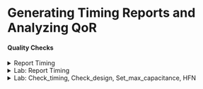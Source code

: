 # Generating Timing Reports and Analyzing QoR

#### Quality Checks

<details>
<summary>Report Timing </summary>
<br>

## Generating Timing Reports

![image](https://github.com/user-attachments/assets/6df64a73-4865-42b1-a33d-e9c089d7bd7d)

#### Quick look at Propagation Delay

![image](https://github.com/user-attachments/assets/ba53953d-b672-40f8-af3f-4bf72eb16f9e)

#### Timing Paths Further Details

![image](https://github.com/user-attachments/assets/b8dfa4eb-cd80-4922-a3ce-a0363c8f6a53)

![image](https://github.com/user-attachments/assets/ded772e0-0343-4f88-9a8f-68f3f40f7b68)

#### What is Max_path and Nworst?

![image](https://github.com/user-attachments/assets/f8f63a09-76a8-4570-b4da-34f60b03b16d)


</details>

<details>
<summary> Lab: Report Timing </summary>
<br>

## Example is lab8_circuit_modified.v

* Invoke `dc_shell`
  
* `read_verilog /home/vijayalaxmi/sky130RTLDesignAndSynthesisWorkshop/DC_WORKSHOP/verilog_files/lab8_circuit_modified.v`

![image](https://github.com/user-attachments/assets/c55b9a9e-eb9c-44bc-a238-9a0ad89288e6)


* `set target_library /home/vijayalaxmi/sky130RTLDesignAndSynthesisWorkshop/DC_WORKSHOP/lib/sky130_fd_sc_hd__tt_025C_1v80.db`
* `set link_library {* /home/vijayalaxmi/sky130RTLDesignAndSynthesisWorkshop/DC_WORKSHOP/lib/sky130_fd_sc_hd__tt_025C_1v80.db}'
* `link'

![image](https://github.com/user-attachments/assets/bf9b7543-d446-4250-b29f-58005a41d390)


* `source /home/vijayalaxmi/sky130RTLDesignAndSynthesisWorkshop/DC_WORKSHOP/verilog_files/lab8_cons_modified.tcl`
* `compile_ultra`

![image](https://github.com/user-attachments/assets/1a256031-6852-4511-b79a-d96d15371182)
![image](https://github.com/user-attachments/assets/d537d329-a200-4a53-a0cc-8ebe64abaa84)

* `report_timing -sig 4 -nosplit -trans -cap -nets -inp > t1.rpt`
* `sh gvim t1.rpt`

![image](https://github.com/user-attachments/assets/d0876bec-f56e-49cf-9386-e111ee2e8dab)
![image](https://github.com/user-attachments/assets/18fb0689-32d3-4304-90e6-b762cdd7792f)
![image](https://github.com/user-attachments/assets/efa48ed4-eef4-46c9-a1ae-9067fccafd7d)
![image](https://github.com/user-attachments/assets/25dc526e-df52-4c42-89b6-3cc72a984681)

```
* Note: Clues to identify whether it is setup check or hold check
  * `Path type: max`, therefore it is doing setup check
  * The launch edge and capture edge are not same
  * `Library setup time` is printed in the report
  * In the report it is `setup slack = data required time-data arrival time`, this is for `max` path.
```

* `report_timing -sig 4 -nosplit -trans -cap -nets -inp -from IN_A > t1.rpt`

![image](https://github.com/user-attachments/assets/6ce12c6f-70ea-4e8b-9921-e6fde3ca3c95)

* `report_timing -rise_from IN_A -sig 4 -nosplit -trans -cap -nets -inp > t2.rpt`
* `sh gvim t1.rpt -o t2.rpt`

![image](https://github.com/user-attachments/assets/6bfbc38e-92b1-431e-bdbf-a50b73005a4d)
![image](https://github.com/user-attachments/assets/25f6d5ba-d7bc-4733-98ba-7eb30c9db184)

* `report_timing -rise_from IN_A -sig 4 -nosplit -trans -cap -nets -inp -to REGA_reg/D > t3.rpt`
* `sh gvim t1.rpt -o t3.rpt &`

![image](https://github.com/user-attachments/assets/e0ce7310-166a-4575-9418-6b143233ff63)

## Min timing report

* ` report_timing -delay min -from IN_A `

![image](https://github.com/user-attachments/assets/6d312b7a-6350-4caf-ab51-48fd6b7edd7f)
![image](https://github.com/user-attachments/assets/e4c24856-8803-472b-9f26-368cf045fe32)

```
* Note: Clues to identify whether it is setup check or hold check
  * `Path type: min`, therefore it is doing hold check
  * The launch edge and capture edge are same (it is doing `zero cycle` check)
  * `Library hold time` is printed in the report
  * In the report it is `setup slack = data arrival time-data required time` (don't go by sign), this is for `min` path. 
```
* ` report_timing -thr U15/Y `

![image](https://github.com/user-attachments/assets/e8d60242-c82c-43e5-806f-c772a13fdef1)
![image](https://github.com/user-attachments/assets/78f2afad-d4a4-4b48-a0f9-23ffa68377a8)

* ` report_timing -thr U15/Y -delay min `

![image](https://github.com/user-attachments/assets/d277a314-b193-4ec0-85fb-05eb7b9e50a3)
![image](https://github.com/user-attachments/assets/3fede56a-c40c-4cfd-b8e1-eff6b4785b45)


</details>

<details>
<summary>Lab: Check_timing, Check_design, Set_max_capacitance, HFN </summary>
<br>

## Example is lab8_circuit_modified.v

* Invoke `dc_shell`
  
* `read_verilog /home/vijayalaxmi/sky130RTLDesignAndSynthesisWorkshop/DC_WORKSHOP/verilog_files/lab8_circuit_modified.v`

![image](https://github.com/user-attachments/assets/83e5394b-385c-4cbd-a154-e0f67c946fe9)

* `set target_library /home/vijayalaxmi/sky130RTLDesignAndSynthesisWorkshop/DC_WORKSHOP/lib/sky130_fd_sc_hd__tt_025C_1v80.db`
* `set link_library {* /home/vijayalaxmi/sky130RTLDesignAndSynthesisWorkshop/DC_WORKSHOP/lib/sky130_fd_sc_hd__tt_025C_1v80.db}'
* `link'

![image](https://github.com/user-attachments/assets/2309bf12-0ef3-4c32-9ffc-74c6f82e82b8)

* `check_design`

![image](https://github.com/user-attachments/assets/2db72843-38e7-4b83-966d-e5807c74b4e1)

* `compile_ultra`

![image](https://github.com/user-attachments/assets/1b61634f-b660-418b-a5f2-ba8bc35b3f32)

* `check_timing`: This command will ensure whether the design is properly constrained or not

![image](https://github.com/user-attachments/assets/7fe1c429-3661-4a29-afc3-66eaa24859c2)

* `report_constraints`

![image](https://github.com/user-attachments/assets/4d100e76-19f8-4e6d-9887-f6cbcda618cb)

* `source /home/vijayalaxmi/sky130RTLDesignAndSynthesisWorkshop/DC_WORKSHOP/verilog_files/lab8_cons_modified.tcl`
* `check_timing`

![image](https://github.com/user-attachments/assets/875ca490-a7a5-4cc1-993c-7b215d2b05ff)

* `report_timing`

![image](https://github.com/user-attachments/assets/5200bf7e-7cdb-4c7d-85b6-bf5a1938b08f)

* `report_constraints`

![image](https://github.com/user-attachments/assets/9ccebc7e-fe88-445e-acfb-e1c268cc65f5)
![image](https://github.com/user-attachments/assets/77825f6c-e415-4472-a651-356685d65667)

## Let us consider an example of 4:1 multiplexer to understand what is max_transistion, max_capacitance etc constraints

* `sh gvim /home/vijayalaxmi/sky130RTLDesignAndSynthesisWorkshop/DC_WORKSHOP/verilog_files/mux_generate.v`

![image](https://github.com/user-attachments/assets/47dfeff2-0b41-4834-aa99-f2f4d1770988)

* In GVIM write `( :sp mux_generate_128_1.v)` to change the design to 128:1 mux

![image](https://github.com/user-attachments/assets/766f2a14-d84b-453e-b22f-c2188313384a)

* mux_generate_128_1.v
```
module mux_generate (input [127:0] in, input [6:0] sel, output reg y);
integer k;
always @ (*)
begin
for(k = 0; k < 128; k=k+1) begin
	if(k == sel)
		y = in[k];
end
end
endmodule

```

* `read_verilog /home/vijayalaxmi/mux_generate_128_1.v`

![image](https://github.com/user-attachments/assets/9b9d7950-c448-4744-83c1-429e4fe37078)

* `check_design`
* `set target_library /home/vijayalaxmi/sky130RTLDesignAndSynthesisWorkshop/DC_WORKSHOP/lib/sky130_fd_sc_hd__tt_025C_1v80.db`
* `set link_library {* /home/vijayalaxmi/sky130RTLDesignAndSynthesisWorkshop/DC_WORKSHOP/lib/sky130_fd_sc_hd__tt_025C_1v80.db}'
* `link'

![image](https://github.com/user-attachments/assets/1c4b088a-2792-4556-aae5-29b90a2794b0)

* `compile_ultra`

![image](https://github.com/user-attachments/assets/45bd769f-cec7-4905-884f-1872cc885fd9)

* `write -f verilog -out mux_generate_128_1_net.v`

![image](https://github.com/user-attachments/assets/ccba62cd-2df6-4bcc-812a-03c3d8c1a2a3)

* `sh gvim /home/vijayalaxmi/mux_generate_128_1_net.v`

![image](https://github.com/user-attachments/assets/70e05d05-3f62-418d-aef0-3b416819a5b4)
![image](https://github.com/user-attachments/assets/3bd055c1-6049-4c4d-9133-bfd0b1bcac65)

* `get_cells * -hier -filter "is_sequential == true" `
* `get_cells * -hier -filter "is_sequential == false"`

![image](https://github.com/user-attachments/assets/99b29a1e-9e7a-4fbb-bec7-e8e00348ef0d)

* `report_timing -net -cap`

![image](https://github.com/user-attachments/assets/cfeb444f-22f7-47b4-a594-38fd8badb070)
![image](https://github.com/user-attachments/assets/74e01a22-802c-428e-9cad-75f8ad25275d)

* `check_timing` (y is unconstrained)

![image](https://github.com/user-attachments/assets/423a750c-7fae-461b-b7b5-137287405496)

* `set_max_delay -from [all_inputs] -to [all_outputs] 3.5`
* `report_timing`

![image](https://github.com/user-attachments/assets/65e75bec-b47c-4463-84bd-39407d340aa5)
![image](https://github.com/user-attachments/assets/54c95435-7fe8-4bca-9359-41b7ea20aabb)

* `set_max_capacitance 0.025 [current_design]`
* Command to check all the violating constraints: `report_constraint -all_violators`

![image](https://github.com/user-attachments/assets/7e498e5e-1a82-46f5-b75e-066b9d645e31)
![image](https://github.com/user-attachments/assets/71304ae4-fba1-47b0-bc13-0c84c087ed63)

* `compile_ultra`
* 'check_timing`

![image](https://github.com/user-attachments/assets/c3d84ebd-8f9f-42d2-ab4e-ac71f8641dd3)

* `report_constraints`

![image](https://github.com/user-attachments/assets/b94be1c4-7d09-49cd-a65e-8947eb0bed38)
![image](https://github.com/user-attachments/assets/b6c70839-c0a0-424b-a34f-32492f60a1d1)

* `report_timing`

![image](https://github.com/user-attachments/assets/b1f2bdc1-5a0a-4dfa-a7b6-2e35fb6ba2b6)
![image](https://github.com/user-attachments/assets/e5616397-3494-4310-ad75-36f274f3cb06)

* `report_timing -net -cap -sig 4`
  * Limit the capacitance so that high fanout nets are buffered properly

![image](https://github.com/user-attachments/assets/98c6429a-11c5-4094-bab3-cdba0b380f70)
![image](https://github.com/user-attachments/assets/519a8ef5-3633-4056-9c4d-c2e17528993d)

# High Fanout Net (HFN) : As the complexity of circuit increases, net will be heavily loaded due to large `fanout` this is called HFN

* Example of 128:1 mux scenario is shown here

![image](https://github.com/user-attachments/assets/a901f965-c0be-4c15-a445-1c23eaaf3f7b)




</details>

